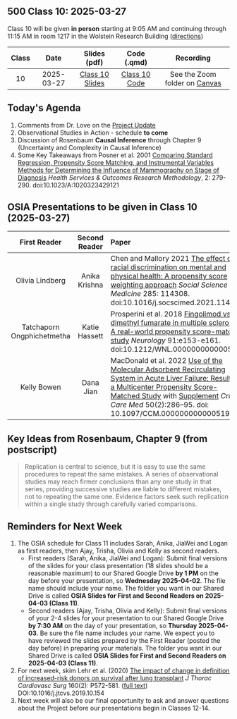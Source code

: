 ## 500 Class 10: 2025-03-27

Class 10 will be given **in person** starting at 9:05 AM and continuing through 11:15 AM in room 1217 in the Wolstein Research Building ([directions](https://case.edu/medicine/neurology/research/behavioral-health-research-group/directions-wolstein-research-building))

Class | Date | Slides (pdf) | Code (.qmd) | Recording
:----: | :-----: | :-----------: | :--------: | :--------------:
10 | 2025-03-27 | [Class 10 Slides](https://github.com/THOMASELOVE/500-slides-2025/blob/main/500_slides10.pdf) | [Class 10 Code](https://github.com/THOMASELOVE/500-slides-2025/blob/main/500_slides10.qmd) | See the Zoom folder on [Canvas](https://canvas.case.edu/)

## Today's Agenda

1. Comments from Dr. Love on the [Project Update](https://thomaselove.github.io/500-2025/proj500.html#the-project-update)
2. Observational Studies in Action - schedule **to come**
3. Discussion of Rosenbaum **Causal Inference** through Chapter 9 (Uncertainty and Complexity in Causal Inference)
4. Some Key Takeaways from Posner et al. 2001 [Comparing Standard Regression, Propensity Score Matching, and Instrumental Variables Methods for Determining the Influence of Mammography on Stage of Diagnosis](https://github.com/THOMASELOVE/500-sources/blob/main/articles/Posner%20et%20al%202001%20Comparing%20Methods%20in%20a%20Mammography%20Study.pdf) *Health Services & Outcomes Research Methodology*, 2: 279-290. doi:10.1023/A:1020323429121

## OSIA Presentations to be given in Class 10 (2025-03-27)

First Reader | Second Reader | Paper
:---------------------: | :------------: |  :----------------------------------------------------------------------------------------------------
Olivia Lindberg | Anika Krishna | Chen and Mallory 2021 [The effect of racial discrimination on mental and physical health: A propensity score weighting approach](pdfs/Chen_and_Mallory_2021.pdf) *Social Science & Medicine* 285: 114308. doi:10.1016/j.socscimed.2021.114308
Tatchaporn Ongphichetmetha | Katie Hassett | Prosperini et al. 2018 [Fingolimod vs dimethyl fumarate in multiple sclerosis: A real-world propensity score-matched study](pdfs/Prosperini_2018.pdf) *Neurology* 91:e153-e161. doi:10.1212/WNL.0000000000005772
Kelly Bowen | Dana Jian | MacDonald et al. 2022 [Use of the Molecular Adsorbent Recirculating System in Acute Liver Failure: Results of a Multicenter Propensity Score-Matched Study](pdfs/MacDonald_2022.pdf) with [Supplement](pdfs/MacDonald_2022_supplement.pdf) *Crit Care Med* 50(2):286–95. doi: 10.1097/CCM.0000000000005194

## Key Ideas from Rosenbaum, Chapter 9 (from postscript)

> Replication is central to science, but it is easy to use the same procedures to repeat the same mistakes. A series of observational studies may reach firmer conclusions than any one study in that series, providing successive studies are liable to different mistakes, not to repeating the same one. Evidence factors seek such replication within a single study through carefully varied comparisons.

## Reminders for Next Week

1. The OSIA schedule for Class 11 includes Sarah, Anika, JiaWei and Logan as first readers, then Ajay, Trisha, Olivia and Kelly as second readers.
    - First readers (Sarah, Anika, JiaWei and Logan): Submit final versions of the slides for your class presentation (18 slides should be a reasonable maximum) to our Shared Google Drive **by 1 PM** on the day before your presentation, so **Wednesday 2025-04-02**. The file name should include your name. The folder you want in our Shared Drive is called **OSIA Slides for First and Second Readers on 2025-04-03 (Class 11)**.
    - Second readers (Ajay, Trisha, Olivia and Kelly): Submit final versions of your 2-4 slides for your presentation to our Shared Google Drive **by 7:30 AM** on the day of your presentation, so **Thursday 2025-04-03**. Be sure the file name includes your name. We expect you to have reviewed the slides prepared by the First Reader (posted the day before) in preparing your materials. The folder you want in our Shared Drive is called **OSIA Slides for First and Second Readers on 2025-04-03 (Class 11)**.
2. For next week, skim Lehr et al. (2020) [The impact of change in definition of increased-risk donors on survival after lung transplant](https://github.com/THOMASELOVE/500-sources/blob/main/articles/Lehr_2019_extra.pdf) *J Thorac Cardiovasc Surg* 160(2): P572-581. ([full text](https://www.jtcvs.org/article/S0022-5223(19)33064-8/fulltext)) DOI:10.1016/j.jtcvs.2019.10.154
3. Next week will also be our final opportunity to ask and answer questions about the Project before our presentations begin in Classes 12-14. 
